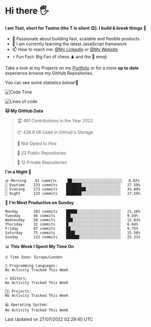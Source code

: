# Hi there :raised_hand_with_fingers_splayed:
#### I am Tsot, short for Tsotne (the T is silent :wink:). I build & break things :space_invader:
- :telescope: Passionate about building fast, scalable and flexible products
- :seedling: I am currently learning the latest JavaScript framework 
- :mailbox: How to reach me: [@My LinkedIn](https://www.linkedin.com/in/tsotne-gvadzabia/) or [@My Website](https://tsotne.co.uk/contact)
- :zap: Fun Fact: Big Fan of chess ♟ and the 👾 emoji

Take a look at my Projects on my [Portfolio](https://tsotne.co.uk/) or for a more **up to date** experience browse my GitHub Repositories.

You can see some statistics below!:space_invader:
<!--START_SECTION:waka-->
![Code Time](http://img.shields.io/badge/Code%20Time-0%20secs-blue)

![Lines of code](https://img.shields.io/badge/From%20Hello%20World%20I%27ve%20Written-626%20Thousand%20lines%20of%20code-blue)

**🐱 My GitHub Data** 

> 🏆 481 Contributions in the Year 2022
 > 
> 📦 438.8 kB Used in GitHub's Storage 
 > 
> 🚫 Not Opted to Hire
 > 
> 📜 22 Public Repositories 
 > 
> 🔑 12 Private Repositories  
 > 
**I'm a Night 🦉** 

```text
🌞 Morning    43 commits     ██░░░░░░░░░░░░░░░░░░░░░░░   8.92% 
🌆 Daytime    133 commits    ███████░░░░░░░░░░░░░░░░░░   27.59% 
🌃 Evening    173 commits    █████████░░░░░░░░░░░░░░░░   35.89% 
🌙 Night      133 commits    ███████░░░░░░░░░░░░░░░░░░   27.59%

```
📅 **I'm Most Productive on Sunday** 

```text
Monday       102 commits    █████░░░░░░░░░░░░░░░░░░░░   21.16% 
Tuesday      46 commits     ██░░░░░░░░░░░░░░░░░░░░░░░   9.54% 
Wednesday    58 commits     ███░░░░░░░░░░░░░░░░░░░░░░   12.03% 
Thursday     32 commits     █░░░░░░░░░░░░░░░░░░░░░░░░   6.64% 
Friday       47 commits     ██░░░░░░░░░░░░░░░░░░░░░░░   9.75% 
Saturday     75 commits     ████░░░░░░░░░░░░░░░░░░░░░   15.56% 
Sunday       122 commits    ██████░░░░░░░░░░░░░░░░░░░   25.31%

```


📊 **This Week I Spent My Time On** 

```text
⌚︎ Time Zone: Europe/London

💬 Programming Languages: 
No Activity Tracked This Week

🔥 Editors: 
No Activity Tracked This Week

🐱‍💻 Projects: 
No Activity Tracked This Week

💻 Operating System: 
No Activity Tracked This Week

```


 Last Updated on 27/07/2022 02:29:40 UTC
<!--END_SECTION:waka-->

